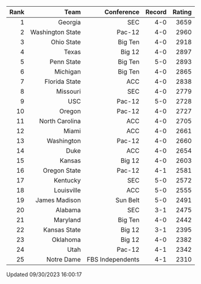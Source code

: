 | Rank  | Team                 | Conference           | Record   | Rating |
| ---:  | ---:                 | ---:                 | ---:     | ---:   |
| 1     | Georgia              | SEC                  | 4-0      | 3659   |
| 2     | Washington State     | Pac-12               | 4-0      | 2960   |
| 3     | Ohio State           | Big Ten              | 4-0      | 2918   |
| 4     | Texas                | Big 12               | 4-0      | 2897   |
| 5     | Penn State           | Big Ten              | 5-0      | 2893   |
| 6     | Michigan             | Big Ten              | 4-0      | 2865   |
| 7     | Florida State        | ACC                  | 4-0      | 2838   |
| 8     | Missouri             | SEC                  | 4-0      | 2779   |
| 9     | USC                  | Pac-12               | 5-0      | 2728   |
| 10    | Oregon               | Pac-12               | 4-0      | 2727   |
| 11    | North Carolina       | ACC                  | 4-0      | 2705   |
| 12    | Miami                | ACC                  | 4-0      | 2661   |
| 13    | Washington           | Pac-12               | 4-0      | 2660   |
| 14    | Duke                 | ACC                  | 4-0      | 2654   |
| 15    | Kansas               | Big 12               | 4-0      | 2603   |
| 16    | Oregon State         | Pac-12               | 4-1      | 2581   |
| 17    | Kentucky             | SEC                  | 5-0      | 2572   |
| 18    | Louisville           | ACC                  | 5-0      | 2555   |
| 19    | James Madison        | Sun Belt             | 5-0      | 2491   |
| 20    | Alabama              | SEC                  | 3-1      | 2475   |
| 21    | Maryland             | Big Ten              | 4-0      | 2442   |
| 22    | Kansas State         | Big 12               | 3-1      | 2395   |
| 23    | Oklahoma             | Big 12               | 4-0      | 2382   |
| 24    | Utah                 | Pac-12               | 4-1      | 2342   |
| 25    | Notre Dame           | FBS Independents     | 4-1      | 2310   |

Updated 09/30/2023 16:00:17
